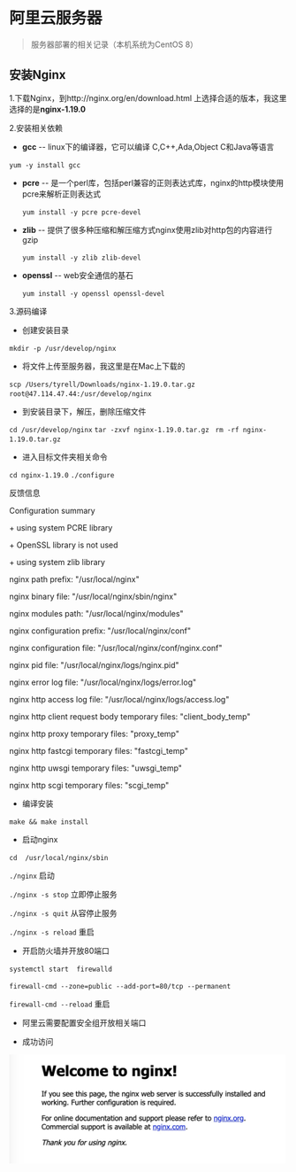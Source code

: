 # 阿里云服务器

> 服务器部署的相关记录（本机系统为CentOS 8）

## 安装Nginx
1.下载Nginx，到http://nginx.org/en/download.html 上选择合适的版本，我这里选择的是**nginx-1.19.0**

2.安装相关依赖
 * **gcc** -- linux下的编译器，它可以编译 C,C++,Ada,Object C和Java等语言
 
  `yum -y install gcc`
  
 * **pcre** -- 是一个perl库，包括perl兼容的正则表达式库，nginx的http模块使用pcre来解析正则表达式
 
   `yum install -y pcre pcre-devel`
                      
 * **zlib** -- 提供了很多种压缩和解压缩方式nginx使用zlib对http包的内容进行gzip
 
   `yum install -y zlib zlib-devel`
 
 * **openssl** -- web安全通信的基石
    
   `yum install -y openssl openssl-devel`  

3.源码编译

  * 创建安装目录
  
  `mkdir -p /usr/develop/nginx`
  
  * 将文件上传至服务器，我这里是在Mac上下载的
  
  `scp /Users/tyrell/Downloads/nginx-1.19.0.tar.gz root@47.114.47.44:/usr/develop/nginx`

  * 到安装目录下，解压，删除压缩文件
  
  `cd /usr/develop/nginx`
  `tar -zxvf nginx-1.19.0.tar.gz `
  `rm -rf nginx-1.19.0.tar.gz `
  
  * 进入目标文件夹相关命令
  
  `cd nginx-1.19.0`
  `./configure`
 
  反馈信息
  
   Configuration summary
      
   \+ using system PCRE library
      
   \+ OpenSSL library is not used
      
   \+ using system zlib library
     
   nginx path prefix: "/usr/local/nginx"
      
   nginx binary file: "/usr/local/nginx/sbin/nginx"
      
   nginx modules path: "/usr/local/nginx/modules"
      
   nginx configuration prefix: "/usr/local/nginx/conf"
      
   nginx configuration file: "/usr/local/nginx/conf/nginx.conf"
      
   nginx pid file: "/usr/local/nginx/logs/nginx.pid"
  
   nginx error log file: "/usr/local/nginx/logs/error.log"
  
   nginx http access log file: "/usr/local/nginx/logs/access.log"
  
   nginx http client request body temporary files: "client_body_temp"
  
   nginx http proxy temporary files: "proxy_temp"
  
   nginx http fastcgi temporary files: "fastcgi_temp"
  
   nginx http uwsgi temporary files: "uwsgi_temp"
  
   nginx http scgi temporary files: "scgi_temp"
  
  * 编译安装
  
  `make && make install`

  * 启动nginx
  
  `cd  /usr/local/nginx/sbin`
  
  `./nginx` 启动
  
  `./nginx -s stop` 立即停止服务
  
  `./nginx -s quit` 从容停止服务
  
  `./nginx -s reload` 重启
  
  * 开启防火墙并开放80端口
  
  `systemctl start  firewalld`
  
  `firewall-cmd --zone=public --add-port=80/tcp --permanent`
  
  `firewall-cmd --reload` 重启
  
  * 阿里云需要配置安全组开放相关端口
  
  * 成功访问
  
   <img width="500px" src="_media/nginx-success.jpeg">

